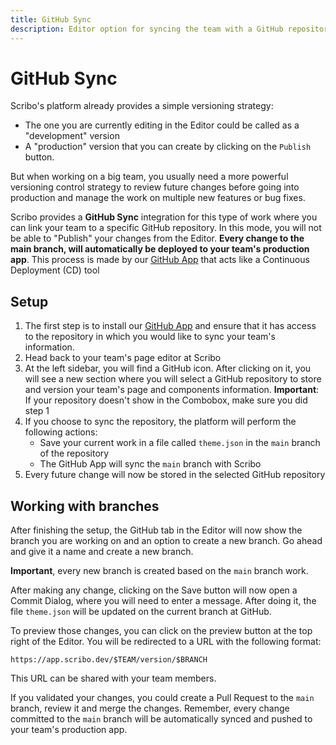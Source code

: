 ```yaml
---
title: GitHub Sync
description: Editor option for syncing the team with a GitHub repository
---
```

# GitHub Sync

Scribo's platform already provides a simple versioning strategy:

- The one you are currently editing in the Editor could be called as a "development" version
- A "production" version that you can create by clicking on the `Publish` button.

But when working on a big team, you usually need a more powerful versioning control strategy to review future changes before going into production and manage the work on multiple new features or bug fixes. 

Scribo provides a **GitHub Sync** integration for this type of work where you can link your team to a specific GitHub repository. In this mode, you will not be able to "Publish" your changes from the Editor. **Every change to the main branch, will automatically be deployed to your team's production app**. This process is made by our [GitHub App](https://github.com/apps/scribo-dev-sync) that acts like a Continuous Deployment (CD) tool



## Setup

1. The first step is to install our [GitHub App](https://github.com/apps/scribo-dev-sync) and ensure that it has access to the repository in which you would like to sync your team's information.
2. Head back to your team's page editor at Scribo
3. At the left sidebar, you will find a GitHub icon. After clicking on it, you will see a new section where you will select a GitHub repository to store and version your team's page and components information. **Important**: If your repository doesn't show in the Combobox, make sure you did step 1
4. If you choose to sync the repository, the platform will perform the following actions:
    - Save your current work in a file called `theme.json` in the `main` branch of the repository
    - The GitHub App will sync the `main` branch with Scribo
5. Every future change will now be stored in the selected GitHub repository

## Working with branches

After finishing the setup, the GitHub tab in the Editor will now show the branch you are working on and an option to create a new branch. Go ahead and give it a name and create a new branch.

**Important**, every new branch is created based on the `main` branch work.

After making any change, clicking on the Save button will now open a Commit Dialog, where you will need to enter a message. After doing it, the file `theme.json` will be updated on the current branch at GitHub.

To preview those changes, you can click on the preview button at the top right of the Editor. You will be redirected to a URL with the following format:

`https://app.scribo.dev/$TEAM/version/$BRANCH`

This URL can be shared with your team members.

If you validated your changes, you could create a Pull Request to the `main` branch, review it and merge the changes. Remember, every change committed to the `main` branch will be automatically synced and pushed to your team's production app.
